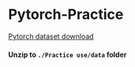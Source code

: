 # Pytorch-Practice
[Pytorch dataset download](https://drive.google.com/file/d/12uFW3i0ooszzq4CkM0pzFfOsC09x8uNu/view?usp=share_link) <br/>
#### **Unzip to `./Practice use/data` folder**
